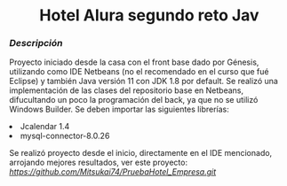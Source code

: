 <h1 align="center"> Hotel Alura segundo reto Jav</h1>
<h3><em>Descripción</em></h3>
<p>Proyecto iniciado desde la casa con el front base dado por Génesis, utilizando como IDE Netbeans (no el recomendado en el curso que fué Eclipse) y también Java versión 11 con JDK 1.8 por default.
Se realizó una implementación de las clases del repositorio base en Netbeans, difucultando un poco la programación del back, ya que no se utilizó Windows Builder.
Se deben importar las siguientes librerías:
  <li>Jcalendar 1.4</li>
  <li>mysql-connector-8.0.26</li>
  
Se realizó proyecto desde el inicio, directamente en el IDE mencionado, arrojando mejores resultados, ver este proyecto: <em>https://github.com/Mitsukai74/PruebaHotel_Empresa.git</em></p>



